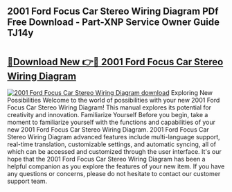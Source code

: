## 2001 Ford Focus Car Stereo Wiring Diagram PDf Free Download - Part-XNP Service Owner Guide TJ14y

# <h2><a href="http://dfs8edj.blite.top/?on=2001+Ford+Focus+Car+Stereo+Wiring+Diagram">🔗Download New 👉🔴 2001 Ford Focus Car Stereo Wiring Diagram</a></h2>

[![2001 Ford Focus Car Stereo Wiring Diagram download](https://i.imgur.com/lujVjoI.png)](http://dfs8edj.blite.top/?on=2001+Ford+Focus+Car+Stereo+Wiring+Diagram)
Exploring New Possibilities Welcome to the world of possibilities with your new 2001 Ford Focus Car Stereo Wiring Diagram! This manual explores its potential for creativity and innovation. Familiarize Yourself Before you begin, take a moment to familiarize yourself with the functions and capabilities of your new 2001 Ford Focus Car Stereo Wiring Diagram. 2001 Ford Focus Car Stereo Wiring Diagram advanced features include multi-language support, real-time translation, customizable settings, and automatic syncing, all of which can be accessed and customized through the user interface. It's our hope that the 2001 Ford Focus Car Stereo Wiring Diagram has been a helpful companion as you explore the features of your new item. If you have any questions or concerns, please do not hesitate to contact our customer support team.
